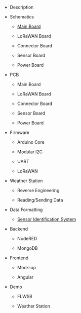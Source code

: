 * Description

* Schematics

  * [Main Board](./schematics/main-board.md)

  * LoRaWAN Board

  * Connector Board

  * Sensor Board

  * Power Board

* PCB

  * Main Board

  * LoRaWAN Board

  * Connector Board

  * Sensor Board

  * Power Board

* Firmware

  * Arduino Core

  * Modular I2C

  * UART

  * LoRaWAN

* Weather Station

  * Reverse Engineering

  * Reading/Sending Data

* Data Formatting

  * [Sensor Identification System](./data-formatting/sis.md)

* Backend

  * NodeRED

  * MongoDB

* Frontend

  * Mock-up

  * Angular

* Demo

  * FLWSB

  * Weather Station
